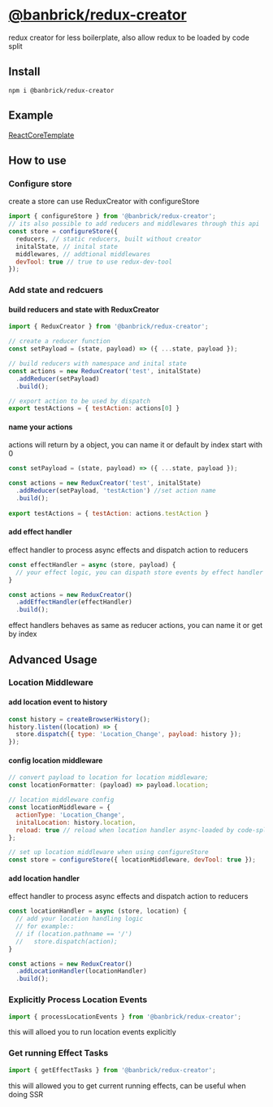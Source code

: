 # [@banbrick/redux-creator](https://www.npmjs.com/package/@banbrick/redux-creator)  
redux creator for less boilerplate, also allow redux to be loaded by code split

## Install
```npm i @banbrick/redux-creator```  

## Example
[ReactCoreTemplate](https://github.com/JiarongGu/ReactCoreTemplate/tree/master/ReactCoreTemplate/ClientApp)

## How to use
### Configure store
create a store can use ReduxCreator with configureStore
```javascript
import { configureStore } from '@banbrick/redux-creator';
// its also possible to add reducers and middlewares through this api
const store = configureStore({ 
  reducers, // static reducers, built without creator
  initalState, // inital state
  middlewares, // addtional middlewares
  devTool: true // true to use redux-dev-tool
});
```
  
### Add state and redcuers
#### build reducers and state with ReduxCreator
```javascript
import { ReduxCreator } from '@banbrick/redux-creator';

// create a reducer function
const setPayload = (state, payload) => ({ ...state, payload });

// build reducers with namespace and inital state
const actions = new ReduxCreator('test', initalState)
  .addReducer(setPayload)
  .build();

// export action to be used by dispatch 
export testActions = { testAction: actions[0] }
```
  
#### name your actions
actions will return by a object, you can name it or default by index start with 0
```javascript
const setPayload = (state, payload) => ({ ...state, payload });

const actions = new ReduxCreator('test', initalState)
  .addReducer(setPayload, 'testAction') //set action name
  .build();
  
export testActions = { testAction: actions.testAction }
```
  
#### add effect handler
effect handler to process async effects and dispatch action to reducers
```javascript
const effectHandler = async (store, payload) {
  // your effect logic, you can dispath store events by effect handler
}

const actions = new ReduxCreator()
  .addEffectHandler(effectHandler)
  .build();
```
  
effect handlers behaves as same as reducer actions, you can name it or get by index 
<br>
  
## Advanced Usage
### Location Middleware
#### add location event to history
```javascript
const history = createBrowserHistory();
history.listen((location) => {
  store.dispatch({ type: 'Location_Change', payload: history });
});
```

#### config location middleware
```javascript
// convert payload to location for location middleware;
const locationFormatter: (payload) => payload.location;

// location middleware config
const locationMiddleware = { 
  actionType: 'Location_Change',
  initalLocation: history.location,
  reload: true // reload when location handler async-loaded by code-split
};

// set up location middleware when using configureStore
const store = configureStore({ locationMiddleware, devTool: true });
```
  
#### add location handler
effect handler to process async effects and dispatch action to reducers
```javascript
const locationHandler = async (store, location) {
  // add your location handling logic
  // for example::
  // if (location.pathname == '/')
  //   store.dispatch(action);
}

const actions = new ReduxCreator()
  .addLocationHandler(locationHandler)
  .build();

```
  
### Explicitly Process Location Events
```javascript
import { processLocationEvents } from '@banbrick/redux-creator';
```
this will alloed you to run location events explicitly
  
### Get running Effect Tasks
```javascript
import { getEffectTasks } from '@banbrick/redux-creator';
```
this will allowed you to get current running effects, can be useful when doing SSR
  
